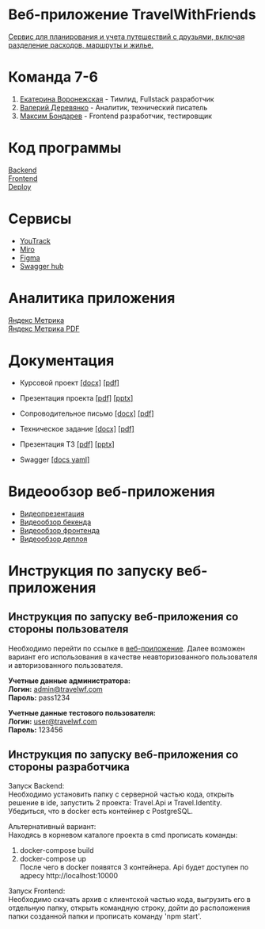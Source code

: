 # Веб-приложение TravelWithFriends
[Сервис для планирования и учета путешествий с друзьями, включая разделение расходов, маршруты и жилье.](https://travel-with-friends.ru) 

# Команда 7-6
1. [Екатерина Воронежская](https://github.com/egoistique)  - Тимлид, Fullstack разработчик <br />
2. [Валерий Деревянко](https://github.com/VaL1y)  - Аналитик, технический писатель <br />
3. [Максим Бондарев](https://github.com/bdybgs) - Frontend разработчик, тестировщик <br />

# Код программы 
[Backend](https://github.com/egoistique/TravelWithFriends_backend) <br />
[Frontend](https://github.com/bdybgs/TravelWithFriends-web) <br />
[Deploy](https://github.com/egoistique/twf_deploy_version) <br />

# Сервисы 
- [YouTrack](https://triptogether.youtrack.cloud/agiles/159-2/current)
- [Miro](https://miro.com/app/board/uXjVNKQcULM=/)
- [Figma](https://www.figma.com/file/2lYl2967DBFk9prQNro5qh/WebTrip?type=design&node-id=0-1&mode=design&t=pHlSkdu70V9r9KgC-0)
- [Swagger hub](https://app.swaggerhub.com/apis/kirakirillova762/travel-wf_api/TWF#/)

# Аналитика приложения 
[Яндекс Метрика](https://metrika.yandex.ru/dashboard?id=97428533) <br />
[Яндекс Метрика PDF](https://github.com/egoistique/TravelWithFriends/blob/main/documentation/Аналитика20веб-приложения)<br />

# Документация
- Курсовой проект [[docx]](https://github.com/egoistique/TravelWithFriends/blob/main/documentation/Курсовой%20проект/Курсовой%20Проект.docx) [[pdf]](https://github.com/egoistique/TravelWithFriends/blob/main/documentation/Курсовой%20проект/Курсовой%20Проект.pdf)
- Презентация проекта [[pdf]](https://github.com/egoistique/TravelWithFriends/blob/main/documentation/Презентации%20проекта/Презентация%20продукта/Презентация.pdf) [[pptx]](https://github.com/egoistique/TravelWithFriends/blob/main/documentation/Презентации%20проекта/Презентация%20продукта/Презентация.pptx) 
- Сопроводительное письмо [[docx]](https://github.com/egoistique/TravelWithFriends/blob/main/documentation/Сопроводительное%20письмо/Сопроводительное%20письмо.docx) [[pdf]](https://github.com/egoistique/TravelWithFriends/blob/main/documentation/Сопроводительное%20письмо/Сопроводительное%20письмо.pdf)
- Техническое задание [[docx]](https://github.com/egoistique/TravelWithFriends/blob/main/documentation/Техническое%20задание/Техническое%20задание.docx) [[pdf]](https://github.com/egoistique/TravelWithFriends/blob/main/documentation/Техническое%20задание/Техническое%20задание.pdf)

- Презентация ТЗ  [[pdf]](https://github.com/egoistique/TravelWithFriends/blob/main/documentation/Презентации%20проекта/Презентация%20ТЗ/Презентация_ТЗ.pdf) [[pptx]](https://github.com/egoistique/TravelWithFriends/blob/main/documentation/Презентации%20проекта/Презентация%20ТЗ/Презентация_ТЗ.pptx) 

- Swagger [[docs yaml]](https://github.com/egoistique/TravelWithFriends/blob/main/documentation/SwaggerAPI)

# Видеообзор веб-приложения
- [Видеопрезентация](https://youtu.be/zmIHbz_8H18)
- [Видеообзор бекенда](https://youtu.be/lFWrIwzohBg)
- [Видеообзор фронтенда]()
- [Видеообзор деплоя](https://youtu.be/3DBmakNYca0)

# Инструкция по запуску веб-приложения

## Инструкция по запуску веб-приложения со стороны пользователя

Необходимо перейти по ссылке в [веб-приложение](https://travel-with-friends.ru). Далее возможен вариант его использования в качестве неавторизованного пользователя и авторизованного пользователя. <br />

<b>Учетные данные администратора:</b> <br />
<b>Логин:</b> admin@travelwf.com <br />
<b>Пароль:</b> pass1234 <br />

<b>Учетные данные тестового пользователя:</b> <br />
<b>Логин:</b> user@travelwf.com  <br />
<b>Пароль:</b> 123456 <br />

## Инструкция по запуску веб-приложения со стороны разработчика

Запуск Backend:  
Необходимо установить папку с серверной частью кода, открыть решение в ide, запустить 2 проекта: Travel.Api и Travel.Identity. Убедиться, что в docker есть контейнер с PostgreSQL. <br />

Альтернативный вариант:   
Находясь в корневом каталоге проекта в cmd прописать команды:
1. docker-compose build
2. docker-compose up  
После чего в docker появятся 3 контейнера.
Api будет доступен по адресу http://localhost:10000

Запуск Frontend:   
Необходимо скачать архив с клиентской частью кода, выгрузить его в отдельную папку, открыть командную строку, дойти до расположения папки созданной папки и прописать команду 'npm start'.

